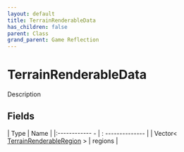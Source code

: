 ```yaml
---
layout: default
title: TerrainRenderableData
has_children: false
parent: Class
grand_parent: Game Reflection
---
```

# TerrainRenderableData
Description 

## Fields
| Type | Name |
|:------------ - | : -------------- |
| Vector< [TerrainRenderableRegion](game-reflection/classes/terrain_renderable_region.md) > | regions |
